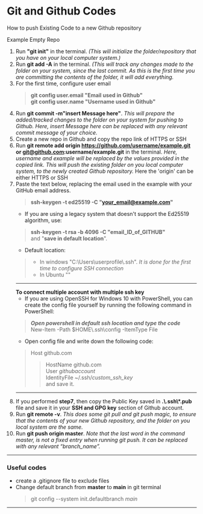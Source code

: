 # Git and Github Codes
How to push Existing Code to a new Github repository

Example Empty Repo
1. Run **"git init"** in the terminal. *(This will initialize the folder/repository that you have on your local computer system.)*
2. Run **git add -A** in the terminal. *(This will track any changes made to the folder on your system, since the last commit. As this is the first time you are committing the contents of the folder, it will add everything.*
3. For the first time, configure user email
    > **git config user.email "Email used in Github"** </br>
    > **git config user.name "Username used in Github"**
4. Run **git commit -m"insert Message here"**. *This will prepare the added/tracked changes to the folder on your system for pushing to Github. Here, insert Message here can be replaced with any relevant commit message of your choice.*
5. Create a new repo in Github and copy the repo link of HTTPS or SSH
6. Run **git remote add origin https://github.com/username/example.git or git@github.com:username/example.git** in the terminal. *Here, username and example will be replaced by the values provided in the copied link. This will push the existing folder on you local computer system, to the newly created Github repository.*
Here the 'origin' can be either HTTPS or SSH
7. Paste the text below, replacing the email used in the example with your GitHub email address.
   > **ssh-keygen -t ed25519 -C "your_email@example.com"** 
   - If you are using a legacy system that doesn't support the Ed25519 algorithm, use:
   >  **ssh-keygen -t rsa -b 4096 -C "email_ID_of_GITHUB"** </br>
    and "**save in default location**".
   - Default location:
    >   - In windows "C:\Users\userprofile\\.ssh\". *It is done for the first time to configure SSH connection* </br>
    >  - In Ubuntu ""
    -----------------
    **To connect multiple account with multiple ssh key** </br>
   - If you are using OpenSSH for Windows 10 with PowerShell, you can create the config file yourself by running the following command in PowerShell: </br>
   > ***Open powershell in default ssh location and type the code*** </br>
   > New-Item -Path $HOME\\.ssh\\config -ItemType File 
   - Open config file and write down the following code:
    > Host github.com </br>
    >> HostName github.com </br>
    >> User *githubaccount* </br>
    >> IdentityFile ~/.ssh/*custom_ssh_key* </br>
    and save it.
    ---------------------------
9. If you performed **step7**, then copy the Public Key saved in **.\\.ssh\\*.pub** file and save it in your **SSH and GPG key** section of Github account.
10. Run **git remote -v**. *This does some git pull and git push magic, to ensure that the contents of your new Github repository, and the folder on you local system are the same.*
11. Run **git push origin master**. *Note that the last word in the command master, is not a fixed entry when running git push. It can be replaced with any relevant “branch_name”.*
---------------------------------------------------
### Useful codes
- create a .gitignore file to exclude files
- Change default branch from <b>master</b> to <b>main</b> in git terminal
    > git config --system init.defaultbranch <i>main</i>
--------------------------

